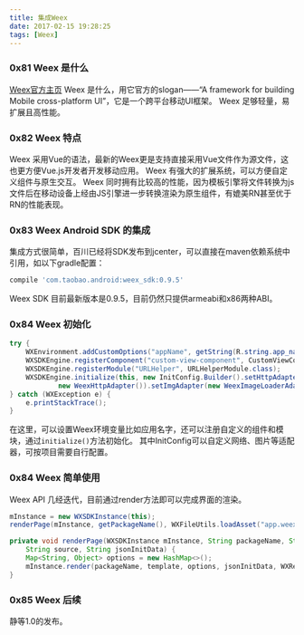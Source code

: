 ```yaml
---
title: 集成Weex
date: 2017-02-15 19:28:25
tags: [Weex]
---
```


### 0x81 Weex 是什么
[Weex官方主页]("https://weex-project.io/","Weex")
Weex 是什么，用它官方的slogan——“A framework for building Mobile cross-platform UI”，它是一个跨平台移动UI框架。
Weex 足够轻量，易扩展且高性能。

### 0x82 Weex 特点
Weex 采用Vue的语法，最新的Weex更是支持直接采用Vue文件作为源文件，这也更方便Vue.js开发者开发移动应用。
Weex 有强大的扩展系统，可以方便自定义组件与原生交互。
Weex 同时拥有比较高的性能，因为模板引擎将文件转换为js文件后在移动设备上经由JS引擎进一步转换渲染为原生组件，有媲美RN甚至优于RN的性能表现。

### 0x83 Weex Android SDK 的集成
集成方式很简单，百川已经将SDK发布到jcenter，可以直接在maven依赖系统中引用，如以下gradle配置：
```Groovy
compile 'com.taobao.android:weex_sdk:0.9.5'
```
Weex SDK 目前最新版本是0.9.5，目前仍然只提供armeabi和x86两种ABI。

### 0x84 Weex 初始化
```Java
try {
    WXEnvironment.addCustomOptions("appName", getString(R.string.app_name));
    WXSDKEngine.registerComponent("custom-view-component", CustomViewComponent.class);
    WXSDKEngine.registerModule("URLHelper", URLHelperModule.class);
    WXSDKEngine.initialize(this, new InitConfig.Builder().setHttpAdapter(
            new WeexHttpAdapter()).setImgAdapter(new WeexImageLoaderAdapter()).build());
} catch (WXException e) {
    e.printStackTrace();
}
```
在这里，可以设置Weex环境变量比如应用名字，还可以注册自定义的组件和模块，通过`initialize()`方法初始化。
其中InitConfig可以自定义网络、图片等适配器，可按项目需要自行配置。

### 0x84 Weex 简单使用
Weex API 几经迭代，目前通过render方法即可以完成界面的渲染。
```Java
mInstance = new WXSDKInstance(this);
renderPage(mInstance, getPackageName(), WXFileUtils.loadAsset("app.weex.js", this), WEEX_INDEX_URL, "{\"os\":\"android\"}");

private void renderPage(WXSDKInstance mInstance, String packageName, String template,
    String source, String jsonInitData) {
    Map<String, Object> options = new HashMap<>();
    mInstance.render(packageName, template, options, jsonInitData, WXRenderStrategy.APPEND_ASYNC);
}
```
### 0x85 Weex 后续
静等1.0的发布。